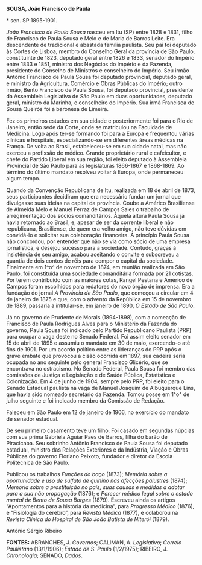 **SOUSA, João Francisco de Paula**

\* sen. SP 1895-1901.

*João Francisco de Paula Sousa* nasceu em Itu (SP) entre 1828 e 1831,
filho de Francisco de Paula Sousa e Melo e de Maria de Barros Leite. Era
descendente de tradicional e abastada família paulista. Seu pai foi
deputado às Cortes de Lisboa, membro do Conselho Geral da província de
São Paulo, constituinte de 1823, deputado geral entre 1826 e 1833,
senador do Império entre 1833 e 1851, ministro dos Negócios do Império e
da Fazenda, presidente do Conselho de Ministros e conselheiro do
Império. Seu irmão Antônio Francisco de Paula Sousa foi deputado
provincial, deputado geral, e ministro da Agricultura, Comércio e Obras
Públicas do Império; outro irmão, Bento Francisco de Paula Sousa, foi
deputado provincial, presidente da Assembleia Legislativa de São Paulo
em duas oportunidades, deputado geral, ministro da Marinha, e
conselheiro do Império. Sua irmã Francisca de Sousa Queirós foi a
baronesa de Limeira.

Fez os primeiros estudos em sua cidade e posteriormente foi para o Rio
de Janeiro, então sede da Corte, onde se matriculou na Faculdade de
Medicina. Logo após ter-se formando foi para a Europa e frequentou
várias clínicas e hospitais, especializando-se em diferentes áreas
médicas na França. De volta ao Brasil, estabeleceu-se em sua cidade
natal, mas não exerceu a profissão de médico. Grande proprietário rural
e cafeicultor, e chefe do Partido Liberal em sua região, foi eleito
deputado à Assembleia Provincial de São Paulo para as legislaturas
1866-1867 e 1868-1869. Ao término do último mandato resolveu voltar à
Europa, onde permaneceu algum tempo.

Quando da Convenção Republicana de Itu, realizada em 18 de abril de
1873, seus participantes decidiram que era necessário fundar um jornal
que divulgasse suas ideias na capital da província. Coube a Américo
Brasiliense de Almeida Melo e Manuel Ferraz de Campos Sales o trabalho
de arregimentação dos sócios comanditários. Àquela altura Paula Sousa já
havia retornado ao Brasil, e, apesar de ser da corrente liberal e não
republicana, Brasiliense, de quem era velho amigo, não teve dúvidas em
convidá-lo e solicitar sua colaboração financeira. A princípio Paula
Sousa não concordou, por entender que não se via como sócio de uma
empresa jornalística, e desejou sucesso para a sociedade. Contudo,
graças à insistência de seu amigo, acabou aceitando o convite e
subscreveu a quantia de dois contos de réis para compor o capital da
sociedade. Finalmente em 1^o^ de novembro de 1874, em reunião realizada
em São Paulo, foi constituída uma sociedade comanditária formada por 21
cotistas. Por terem contribuído com as maiores cotas, Rangel Pestana e
Américo de Campos foram escolhidos para redatores do novo órgão de
imprensa. Era a fundação do jornal *A Província de São Paulo*, que
começou a circular em 4 de janeiro de 1875 e que, com o advento da
República em 15 de novembro de 1889, passaria a intitular-se, em janeiro
de 1890, *O Estado de São Paulo*.

Já no governo de Prudente de Morais (1894-1898), com a nomeação de
Francisco de Paula Rodrigues Alves para o Ministério da Fazenda do
governo, Paula Sousa foi indicado pelo Partido Republicano Paulista
(PRP) para ocupar a vaga deste no Senado Federal. Foi assim eleito
senador em 15 de abril de 1895 e assumiu o mandato em 30 de maio,
exercendo-o até fins de 1901. Por um acordo político entre as lideranças
do PRP após o grave embate que provocou a cisão ocorrida em 1897, sua
cadeira seria ocupada no ano seguinte pelo general Francisco Glicério,
que se encontrava no ostracismo. No Senado Federal, Paula Sousa foi
membro das comissões de Justiça e Legislação e de Saúde Pública,
Estatística e Colonização. Em 4 de junho de 1904, sempre pelo PRP, foi
eleito para o Senado Estadual paulista na vaga de Manuel Joaquim de
Albuquerque Lins, que havia sido nomeado secretário da Fazenda. Tomou
posse em 1^o^ de julho seguinte e foi indicado membro da Comissão de
Redação.

Faleceu em São Paulo em 12 de janeiro de 1906, no exercício do mandato
de senador estadual.

De seu primeiro casamento teve um filho. Foi casado em segundas núpcias
com sua prima Gabriela Aguiar Paes de Barros, filha do barão de
Piracicaba. Seu sobrinho Antônio Francisco de Paula Sousa foi deputado
estadual, ministro das Relações Exteriores e da Indústria, Viação e
Obras Públicas do governo Floriano Peixoto, fundador e diretor da Escola
Politécnica de São Paulo.

Publicou os trabalhos *Funções do baço* (1873); *Memória sobre a
oportunidade e uso de sulfato de quinino nas afecções palustres* (1874);
*Memória sobre a prostituição no país, suas causas e medidas a adotar
para a sua não propagação* (1876); e *Parecer médico legal sobre o
estado mental de Bento de Sousa Borges* (1879). Escreveu ainda os
artigos “Apontamentos para a história da medicina”, para *Progresso
Médico* (1876), e “Fisiologia do cérebro”, para *Revista Médica* (1877),
e colaborou na *Revista Clínica do Hospital de São João Batista de
Niterói* (1879).

Antônio Sérgio Ribeiro

**FONTES:** ABRANCHES, J. *Governos*; CALIMAN, A. *Legislativo*;
*Correio Paulistano* (13/1/1906); *Estado de S. Paulo* (1/2/1975);
RIBEIRO, J. *Chronologia*; SENADO, *Dados*.
